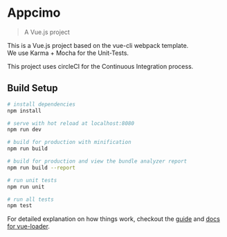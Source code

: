# Appcimo

> A Vue.js project

This is a Vue.js project based on the vue-cli webpack template.</br>
We use Karma + Mocha for the Unit-Tests.

This project uses circleCI for the Continuous Integration process.

## Build Setup

``` bash
# install dependencies
npm install

# serve with hot reload at localhost:8080
npm run dev

# build for production with minification
npm run build

# build for production and view the bundle analyzer report
npm run build --report

# run unit tests
npm run unit

# run all tests
npm test
```

For detailed explanation on how things work, checkout the [guide](http://vuejs-templates.github.io/webpack/) and [docs for vue-loader](http://vuejs.github.io/vue-loader).
